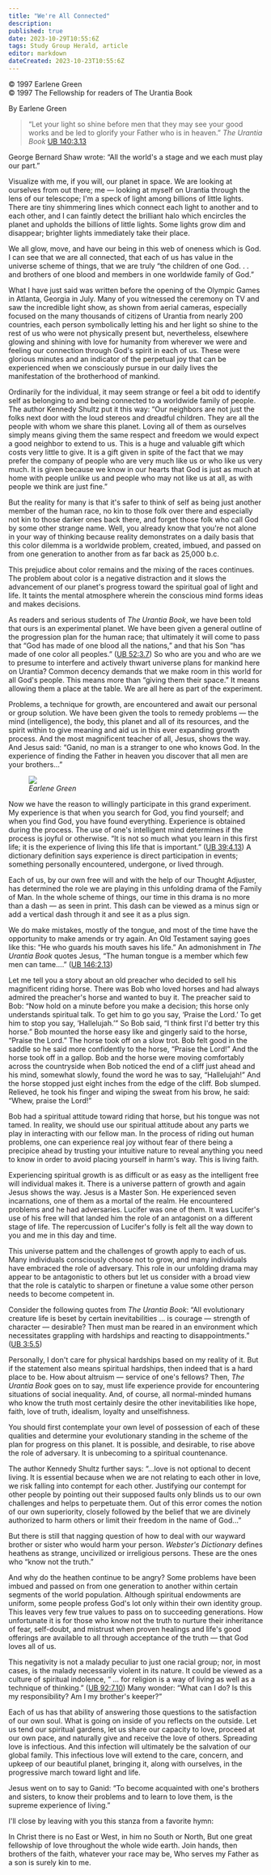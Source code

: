 ```yaml
---
title: "We're All Connected"
description: 
published: true
date: 2023-10-29T10:55:6Z
tags: Study Group Herald, article
editor: markdown
dateCreated: 2023-10-23T10:55:6Z
---
```


<p class="v-card v-sheet theme--light gray lighten-3 px-2">© 1997 Earlene Green<br>© 1997 The Fellowship for readers of The Urantia Book</p>

By Earlene Green

> “Let your light so shine before men that they may see your good works and be led to glorify your Father who is in heaven.” _The Urantia Book_ [UB 140:3.13](/en/The_Urantia_Book/140#p3_13)

George Bernard Shaw wrote: “All the world's a stage and we each must play our part.”

Visualize with me, if you will, our planet in space. We are looking at ourselves from out there; me — looking at myself on Urantia through the lens of our telescope; I'm a speck of light among billions of little lights. There are tiny shimmering lines which connect each light to another and to each other, and I can faintly detect the brilliant halo which encircles the planet and upholds the billions of little lights. Some lights grow dim and disappear; brighter lights immediately take their place.

We all glow, move, and have our being in this web of oneness which is God. I can see that we are all connected, that each of us has value in the universe scheme of things, that we are truly “the children of one God. . . and brothers of one blood and members in one worldwide family of God.”

What I have just said was written before the opening of the Olympic Games in Atlanta, Georgia in July. Many of you witnessed the ceremony on TV and saw the incredible light show, as shown from aerial cameras, especially focused on the many thousands of citizens of Urantia from nearly 200 countries, each person symbolically letting his and her light so shine to the rest of us who were not physically present but, nevertheless, elsewhere glowing and shining with love for humanity from wherever we were and feeling our connection through God's spirit in each of us. These were glorious minutes and an indicator of the perpetual joy that can be experienced when we consciously pursue in our daily lives the manifestation of the brotherhood of mankind.

Ordinarily for the individual, it may seem strange or feel a bit odd to identify self as belonging to and being connected to a worldwide family of people. The author Kennedy Shultz put it this way: “Our neighbors are not just the folks next door with the loud stereos and dreadful children. They are all the people with whom we share this planet. Loving all of them as ourselves simply means giving them the same respect and freedom we would expect a good neighbor to extend to us. This is a huge and valuable gift which costs very little to give. It is a gift given in spite of the fact that we may prefer the company of people who are very much like us or who like us very much. It is given because we know in our hearts that God is just as much at home with people unlike us and people who may not like us at all, as with people we think are just fine.”

But the reality for many is that it's safer to think of self as being just another member of the human race, no kin to those folk over there and especially not kin to those darker ones back there, and forget those folk who call God by some other strange name. Well, you already know that you're not alone in your way of thinking because reality demonstrates on a daily basis that this color dilemma is a worldwide problem, created, imbued, and passed on from one generation to another from as far back as 25,000 b.c.

This prejudice about color remains and the mixing of the races continues. The problem about color is a negative distraction and it slows the advancement of our planet's progress toward the spiritual goal of light and life. It taints the mental atmosphere wherein the conscious mind forms ideas and makes decisions.

As readers and serious students of _The Urantia Book_, we have been told that ours is an experimental planet. We have been given a general outline of the progression plan for the human race; that ultimately it will come to pass that “God has made of one blood all the nations,” and that his Son “has made of one color all peoples.” ([UB 52:3.7](/en/The_Urantia_Book/52#p3_7)) So who are you and who are we to presume to interfere and actively thwart universe plans for mankind here on Urantia? Common decency demands that we make room in this world for all God's people. This means more than “giving them their space.” It means allowing them a place at the table. We are all here as part of the experiment.

Problems, a technique for growth, are encountered and await our personal or group solution. We have been given the tools to remedy problems — the mind (intelligence), the body, this planet and all of its resources, and the spirit within to give meaning and aid us in this ever expanding growth process. And the most magnificent teacher of all, Jesus, shows the way. And Jesus said: “Ganid, no man is a stranger to one who knows God. In the experience of finding the Father in heaven you discover that all men are your brothers...”

<figure id="Figure_1" class="image urantiapedia">
<img src="/image/article/Study_Group_Herald/Earlene_Green.jpg">
<figcaption><em>Earlene Green</em></figcaption>
</figure>


Now we have the reason to willingly participate in this grand experiment. My experience is that when you search for God, you find yourself; and when you find God, you have found everything. Experience is obtained during the process. The use of one's intelligent mind determines if the process is joyful or otherwise. “It is not so much what you learn in this first life; it is the experience of living this life that is important.” ([UB 39:4.13](/en/The_Urantia_Book/39#p4_13)) A dictionary definition says experience is direct participation in events; something personally encountered, undergone, or lived through.

Each of us, by our own free will and with the help of our Thought Adjuster, has determined the role we are playing in this unfolding drama of the Family of Man. In the whole scheme of things, our time in this drama is no more than a dash — as seen in print. This dash can be viewed as a minus sign or add a vertical dash through it and see it as a plus sign.

We do make mistakes, mostly of the tongue, and most of the time have the opportunity to make amends or try again. An Old Testament saying goes like this: “He who guards his mouth saves his life.” An admonishment in _The Urantia Book_ quotes Jesus, “The human tongue is a member which few men can tame....” ([UB 146:2.13](/en/The_Urantia_Book/146#p2_13))

Let me tell you a story about an old preacher who decided to sell his magnificent riding horse. There was Bob who loved horses and had always admired the preacher's horse and wanted to buy it. The preacher said to Bob: “Now hold on a minute before you make a decision; this horse only understands spiritual talk. To get him to go you say, ‘Praise the Lord.’ To get him to stop you say, ‘Hallelujah.’” So Bob said, “I think first I'd better try this horse.” Bob mounted the horse easy like and gingerly said to the horse, “Praise the Lord.” The horse took off on a slow trot. Bob felt good in the saddle so he said more confidently to the horse, “Praise the Lord!” And the horse took off in a gallop. Bob and the horse were moving comfortably across the countryside when Bob noticed the end of a cliff just ahead and his mind, somewhat slowly, found the word he was to say, “Hallelujah!” And the horse stopped just eight inches from the edge of the cliff. Bob slumped. Relieved, he took his finger and wiping the sweat from his brow, he said: “Whew, praise the Lord!”

Bob had a spiritual attitude toward riding that horse, but his tongue was not tamed. In reality, we should use our spiritual attitude about any parts we play in interacting with our fellow man. In the process of riding out human problems, one can experience real joy without fear of there being a precipice ahead by trusting your intuitive nature to reveal anything you need to know in order to avoid placing yourself in harm's way. This is living faith.

Experiencing spiritual growth is as difficult or as easy as the intelligent free will individual makes it. There is a universe pattern of growth and again Jesus shows the way. Jesus is a Master Son. He experienced seven incarnations, one of them as a mortal of the realm. He encountered problems and he had adversaries. Lucifer was one of them. It was Lucifer's use of his free will that landed him the role of an antagonist on a different stage of life. The repercussion of Lucifer's folly is felt all the way down to you and me in this day and time.

This universe pattem and the challenges of growth apply to each of us. Many individuals consciously choose not to grow, and many individuals have embraced the role of adversary. This role in our unfolding drama may appear to be antagonistic to others but let us consider with a broad view that the role is catalytic to sharpen or finetune a value some other person needs to become competent in.

Consider the following quotes from _The Urantia Book_: “All evolutionary creature life is beset by certain inevitabilities ... is courage — strength of character — desirable? Then must man be reared in an environment which necessitates grappling with hardships and reacting to disappointments.” ([UB 3:5.5](/en/The_Urantia_Book/3#p5_5))

Personally, I don't care for physical hardships based on my reality of it. But if the statement also means spiritual hardships, then indeed that is a hard place to be. How about altruism — service of one's fellows? Then, _The Urantia Book_ goes on to say, must life experience provide for encountering situations of social inequality. And, of course, all normal-minded humans who know the truth most certainly desire the other inevitabilities like hope, faith, love of truth, idealism, loyalty and unselfishness.

You should first contemplate your own level of possession of each of these qualities and determine your evolutionary standing in the scheme of the plan for progress on this planet. It is possible, and desirable, to rise above the role of adversary. It is unbecoming to a spiritual countenance.

The author Kennedy Shultz further says: “...love is not optional to decent living. It is essential because when we are not relating to each other in love, we risk falling into contempt for each other. Justifying our contempt for other people by pointing out their supposed faults only blinds us to our own challenges and helps to perpetuate them. Out of this error comes the notion of our own superiority, closely followed by the belief that we are divinely authorized to harm others or limit their freedom in the name of God...”

But there is still that nagging question of how to deal with our wayward brother or sister who would harm your person. _Webster's Dictionary_ defines heathens as strange, uncivilized or irreligious persons. These are the ones who “know not the truth.”

And why do the heathen continue to be angry? Some problems have been imbued and passed on from one generation to another within certain segments of the world population. Although spiritual endowments are uniform, some people profess God's lot only within their own identity group. This leaves very few true values to pass on to succeeding generations. How unfortunate it is for those who know not the truth to nurture their inheritance of fear, self-doubt, and mistrust when proven healings and life's good offerings are available to all through acceptance of the truth — that God loves all of us.

This negativity is not a malady peculiar to just one racial group; nor, in most cases, is the malady necessarily violent in its nature. It could be viewed as a culture of spiritual indolence, “ ... for religion is a way of living as well as a technique of thinking.” ([UB 92:7.10](/en/The_Urantia_Book/92#p7_10)) Many wonder: “What can I do? Is this my responsibility? Am I my brother's keeper?”

Each of us has that ability of answering those questions to the satisfaction of our own soul. What is going on inside of you reflects on the outside. Let us tend our spiritual gardens, let us share our capacity to love, proceed at our own pace, and naturally give and receive the love of others. Spreading love is infectious. And this infection will ultimately be the salvation of our global family. This infectious love will extend to the care, concern, and upkeep of our beautiful planet, bringing it, along with ourselves, in the progressive march toward light and life.

Jesus went on to say to Ganid: “To become acquainted with one's brothers and sisters, to know their problems and to learn to love them, is the supreme experience of living.”

I'll close by leaving with you this stanza from a favorite hymn:

In Christ there is no East or West, in 
him no South or North,
But one great fellowship of love 
throughout the whole wide earth. 
Join hands, then brothers of the faith, 
whatever your race may be,
Who serves my Father as a son is surely 
kin to me.